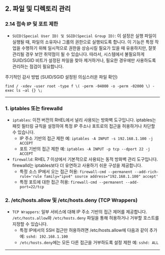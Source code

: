 ## 2. 파일 및 디렉토리 관리

### 2.14 접속 IP 및 포트 제한

- `SUID(Special User ID) 및 SGID(Special Group ID)`: 이 설정은 실행 파일이 실행될 때, 파일의 소유자나 그룹의 권한으로 실행되도록 합니다. 이 기능은 특정 작업을 수행하기 위해 일시적으로 권한을 상승시킬 필요가 있을 때 유용하지만, 잘못 관리될 경우 보안 취약점이 될 수 있습니다. 따라서, 시스템에서 불필요하게 SUID/SGID 비트가 설정된 파일을 찾아 제거하거나, 필요한 경우에만 사용하도록 관리하는 점검이 필요합니다.

주기적인 감사 방법 (SUID/SGID 설정된 의심스러운 파일 확인)

```
find / -xdev -user root -type f \( -perm -04000 -o -perm -02000 \) -exec ls –al {} \;
```

<hr/>

### 1. iptables 또는 firewalld

- `iptables`: 이전 버전의 RHEL에서 널리 사용되는 방화벽 도구입니다. iptables는 패킷 필터링 규칙을 설정하여 특정 IP 주소나 포트로의 접근을 허용하거나 차단할 수 있습니다.
  - IP 주소 기반의 접근 제한 예: `iptables -A INPUT -s 192.168.1.100 -j ACCEPT`
  - 포트 기반의 접근 제한 예: `iptables -A INPUT -p tcp --dport 22 -j ACCEPT`
- `firewalld`: RHEL 7 이상에서 기본적으로 사용되는 동적 방화벽 관리 도구입니다. firewalld는 iptables보다 더 유연하고 사용하기 쉬운 구성을 제공합니다.
  - 특정 소스 IP에서 오는 접근 허용: `firewall-cmd --permanent --add-rich-rule='rule family="ipv4" source address="192.168.1.100" accept'`
  - 특정 포트에 대한 접근 허용: `firewall-cmd --permanent --add-port=22/tcp`


### 2. /etc/hosts.allow 및 /etc/hosts.deny (TCP Wrappers)

- `TCP Wrappers`: 일부 서비스에 대해 IP 주소 기반의 접근 제어를 제공합니다. `/etc/hosts.allow`와 `/etc/hosts.deny` 파일을 통해 허용하거나 거부할 호스트를 지정할 수 있습니다.
  - 특정 IP에서의 SSH 접근만 허용하려면 /etc/hosts.allow에 다음과 같이 추가 예: `sshd: 192.168.1.100`
  - `/etc/hosts.deny`에는 모든 다른 접근을 거부하도록 설정 제한 예: `sshd: ALL`

<hr/>
